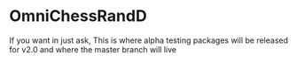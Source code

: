 # OmniChessRandD
If you want in just ask, This is where alpha testing packages will be released for v2.0 and where the master branch will live
